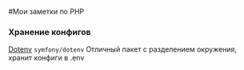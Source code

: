 #Мои заметки по PHP


### Хранение конфигов
[Dotenv](https://github.com/symfony/dotenv) `symfony/dotenv`
Отличный пакет с разделением окружения, хранит конфиги в .env
